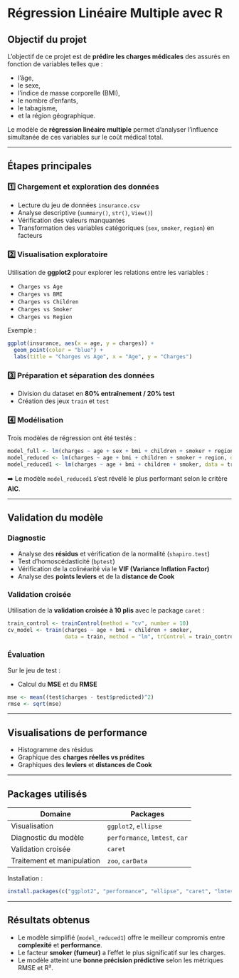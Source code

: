 # Régression Linéaire Multiple avec R

## Objectif du projet

L’objectif de ce projet est de **prédire les charges médicales** des assurés en fonction de variables telles que :

* l’âge,
* le sexe,
* l’indice de masse corporelle (BMI),
* le nombre d’enfants,
* le tabagisme,
* et la région géographique.

Le modèle de **régression linéaire multiple** permet d’analyser l’influence simultanée de ces variables sur le coût médical total.

---

## Étapes principales

### 1️⃣ Chargement et exploration des données

* Lecture du jeu de données `insurance.csv`
* Analyse descriptive (`summary()`, `str()`, `View()`)
* Vérification des valeurs manquantes
* Transformation des variables catégoriques (`sex`, `smoker`, `region`) en facteurs

### 2️⃣ Visualisation exploratoire

Utilisation de **ggplot2** pour explorer les relations entre les variables :

* `Charges vs Age`
* `Charges vs BMI`
* `Charges vs Children`
* `Charges vs Smoker`
* `Charges vs Region`

Exemple :

```r
ggplot(insurance, aes(x = age, y = charges)) +
  geom_point(color = "blue") +
  labs(title = "Charges vs Age", x = "Age", y = "Charges")
```

### 3️⃣ Préparation et séparation des données

* Division du dataset en **80% entraînement / 20% test**
* Création des jeux `train` et `test`

### 4️⃣ Modélisation

Trois modèles de régression ont été testés :

```r
model_full <- lm(charges ~ age + sex + bmi + children + smoker + region, data = train)
model_reduced <- lm(charges ~ age + bmi + children + smoker + region, data = train)
model_reduced1 <- lm(charges ~ age + bmi + children + smoker, data = train)
```

➡️ Le modèle `model_reduced1` s’est révélé le plus performant selon le critère **AIC**.

---

## Validation du modèle

### Diagnostic

* Analyse des **résidus** et vérification de la normalité (`shapiro.test`)
* Test d’homoscédasticité (`bptest`)
* Vérification de la colinéarité via le **VIF (Variance Inflation Factor)**
* Analyse des **points leviers** et de la **distance de Cook**

### Validation croisée

Utilisation de la **validation croisée à 10 plis** avec le package `caret` :

```r
train_control <- trainControl(method = "cv", number = 10)
cv_model <- train(charges ~ age + bmi + children + smoker,
                  data = train, method = "lm", trControl = train_control)
```

### Évaluation

Sur le jeu de test :

* Calcul du **MSE** et du **RMSE**

```r
mse <- mean((test$charges - test$predicted)^2)
rmse <- sqrt(mse)
```

---

## Visualisations de performance

* Histogramme des résidus
* Graphique des **charges réelles vs prédites**
* Graphiques des **leviers** et **distances de Cook**

---

## Packages utilisés

| Domaine                    | Packages                       |
| -------------------------- | ------------------------------ |
| Visualisation              | `ggplot2`, `ellipse`           |
| Diagnostic du modèle       | `performance`, `lmtest`, `car` |
| Validation croisée         | `caret`                        |
| Traitement et manipulation | `zoo`, `carData`               |

Installation :

```r
install.packages(c("ggplot2", "performance", "ellipse", "caret", "lmtest", "car", "carData"))
```

---

## Résultats obtenus

* Le modèle simplifié (`model_reduced1`) offre le meilleur compromis entre **complexité** et **performance**.
* Le facteur **smoker (fumeur)** a l’effet le plus significatif sur les charges.
* Le modèle atteint une **bonne précision prédictive** selon les métriques RMSE et R².

